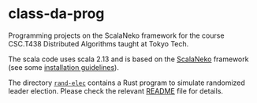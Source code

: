 # class-da-prog
Programming projects on the ScalaNeko framework for the course CSC.T438 Distributed Algorithms taught at Tokyo Tech.

The scala code uses scala 2.13 and is based on the [ScalaNeko](https://xdefago.github.io/ScalaNeko/latest/api/neko/) framework (see some [installation guidelines](https://xdefago.github.io/ScalaNeko/)).

The directory [`rand-elec`](rand-elec/) contains a Rust program to simulate randomized leader election. Please check the relevant [README](rand-elec/README.md) file for details.
